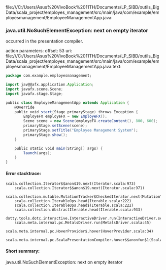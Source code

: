 file:///C:/Users/Asus%20VivoBook%2011TH/Documents/LP_SIBD/outils_BigData/scala_project/employes_management/src/main/java/com/example/employesmanagement/EmployeeManagementApp.java
### java.util.NoSuchElementException: next on empty iterator

occurred in the presentation compiler.

action parameters:
offset: 53
uri: file:///C:/Users/Asus%20VivoBook%2011TH/Documents/LP_SIBD/outils_BigData/scala_project/employes_management/src/main/java/com/example/employesmanagement/EmployeeManagementApp.java
text:
```scala
package com.example.employesmanagement;

import jav@@afx.application.Application;
import javafx.scene.Scene;
import javafx.stage.Stage;

public class EmployeeManagementApp extends Application {
    @Override
    public void start(Stage primaryStage) throws Exception {
        EmployeFX employeFX = new EmployeFX();
        Scene scene = new Scene(employeFX.createContent(), 800, 600);
        primaryStage.setScene(scene);
        primaryStage.setTitle("Employee Management System");
        primaryStage.show();
    }

    public static void main(String[] args) {
        launch(args);
    }
}

```



#### Error stacktrace:

```
scala.collection.Iterator$$anon$19.next(Iterator.scala:973)
	scala.collection.Iterator$$anon$19.next(Iterator.scala:971)
	scala.collection.mutable.MutationTracker$CheckedIterator.next(MutationTracker.scala:76)
	scala.collection.IterableOps.head(Iterable.scala:222)
	scala.collection.IterableOps.head$(Iterable.scala:222)
	scala.collection.AbstractIterable.head(Iterable.scala:933)
	dotty.tools.dotc.interactive.InteractiveDriver.run(InteractiveDriver.scala:168)
	scala.meta.internal.pc.MetalsDriver.run(MetalsDriver.scala:45)
	scala.meta.internal.pc.HoverProvider$.hover(HoverProvider.scala:34)
	scala.meta.internal.pc.ScalaPresentationCompiler.hover$$anonfun$1(ScalaPresentationCompiler.scala:342)
```
#### Short summary: 

java.util.NoSuchElementException: next on empty iterator